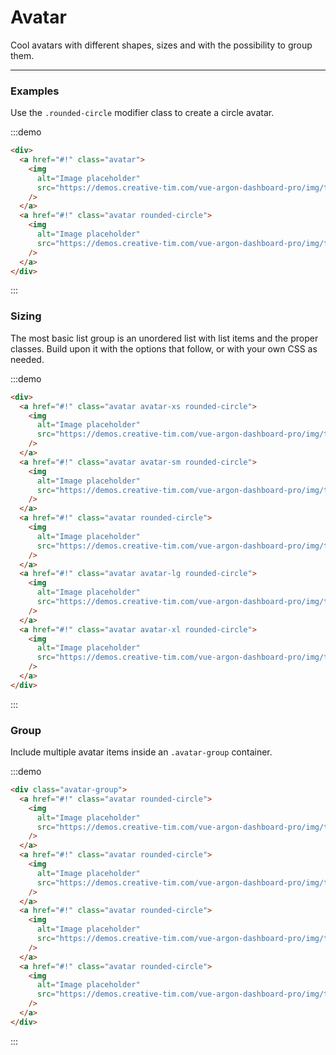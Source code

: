 # Avatar

Cool avatars with different shapes, sizes and with the possibility to group them.

<hr>

### Examples

Use the `.rounded-circle` modifier class to create a circle avatar.

:::demo

```html
<div>
  <a href="#!" class="avatar">
    <img
      alt="Image placeholder"
      src="https://demos.creative-tim.com/vue-argon-dashboard-pro/img/theme/team-4.jpg"
    />
  </a>
  <a href="#!" class="avatar rounded-circle">
    <img
      alt="Image placeholder"
      src="https://demos.creative-tim.com/vue-argon-dashboard-pro/img/theme/team-4.jpg"
    />
  </a>
</div>
```

:::

### Sizing

The most basic list group is an unordered list with list items and the proper classes. Build upon it with the options that follow, or with your own CSS as needed.

:::demo

```html
<div>
  <a href="#!" class="avatar avatar-xs rounded-circle">
    <img
      alt="Image placeholder"
      src="https://demos.creative-tim.com/vue-argon-dashboard-pro/img/theme/team-4.jpg"
    />
  </a>
  <a href="#!" class="avatar avatar-sm rounded-circle">
    <img
      alt="Image placeholder"
      src="https://demos.creative-tim.com/vue-argon-dashboard-pro/img/theme/team-4.jpg"
    />
  </a>
  <a href="#!" class="avatar rounded-circle">
    <img
      alt="Image placeholder"
      src="https://demos.creative-tim.com/vue-argon-dashboard-pro/img/theme/team-4.jpg"
    />
  </a>
  <a href="#!" class="avatar avatar-lg rounded-circle">
    <img
      alt="Image placeholder"
      src="https://demos.creative-tim.com/vue-argon-dashboard-pro/img/theme/team-4.jpg"
    />
  </a>
  <a href="#!" class="avatar avatar-xl rounded-circle">
    <img
      alt="Image placeholder"
      src="https://demos.creative-tim.com/vue-argon-dashboard-pro/img/theme/team-4.jpg"
    />
  </a>
</div>
```

:::

### Group

Include multiple avatar items inside an `.avatar-group` container.

:::demo

```html
<div class="avatar-group">
  <a href="#!" class="avatar rounded-circle">
    <img
      alt="Image placeholder"
      src="https://demos.creative-tim.com/vue-argon-dashboard-pro/img/theme/team-1.jpg"
    />
  </a>
  <a href="#!" class="avatar rounded-circle">
    <img
      alt="Image placeholder"
      src="https://demos.creative-tim.com/vue-argon-dashboard-pro/img/theme/team-2.jpg"
    />
  </a>
  <a href="#!" class="avatar rounded-circle">
    <img
      alt="Image placeholder"
      src="https://demos.creative-tim.com/vue-argon-dashboard-pro/img/theme/team-3.jpg"
    />
  </a>
  <a href="#!" class="avatar rounded-circle">
    <img
      alt="Image placeholder"
      src="https://demos.creative-tim.com/vue-argon-dashboard-pro/img/theme/team-4.jpg"
    />
  </a>
</div>
```

:::
